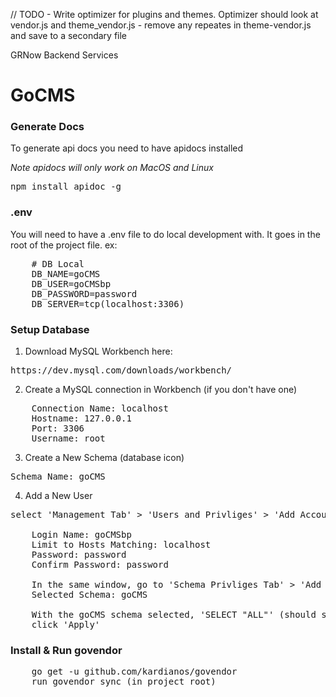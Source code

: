 // TODO - Write optimizer for plugins and themes. 
Optimizer should look at vendor.js and theme_vendor.js - remove any repeates in theme-vendor.js and save to a secondary file

GRNow Backend Services

<h1>GoCMS</h1>

<h3>Generate Docs</h3>
<p>To generate api docs you need to have apidocs installed</p>
<em>Note apidocs will only work on MacOS and Linux</em>
<pre>npm install apidoc -g</pre>

<h3>.env</h3>
<p>You will need to have a .env file to do local development with. It goes in the root of the project file. ex:</p>
<pre>
    # DB Local
    DB_NAME=goCMS
    DB_USER=goCMSbp
    DB_PASSWORD=password
    DB_SERVER=tcp(localhost:3306)
</pre>

<h3>Setup Database</h3>

1) Download MySQL Workbench here: 
<pre>https://dev.mysql.com/downloads/workbench/</pre>

2) Create a MySQL connection in Workbench (if you don't have one)
<pre>
    Connection Name: localhost
    Hostname: 127.0.0.1
    Port: 3306
    Username: root
</pre>

3) Create a New Schema (database icon)
<pre>Schema Name: goCMS</pre>

4) Add a New User
<pre>select 'Management Tab' > 'Users and Privliges' > 'Add Account'

    Login Name: goCMSbp
    Limit to Hosts Matching: localhost
    Password: password
    Confirm Password: password

    In the same window, go to 'Schema Privliges Tab' > 'Add Entry...'
    Selected Schema: goCMS

    With the goCMS schema selected, 'SELECT "ALL"' (should select all privliges)
    click 'Apply'
</pre>

<h3>Install & Run govendor</h3>
<pre>
    go get -u github.com/kardianos/govendor
    run govendor sync (in project root)
</pre>